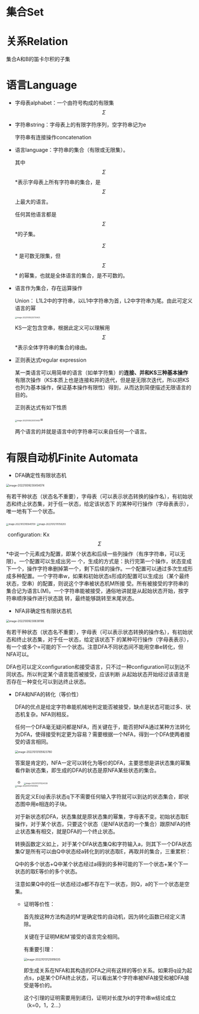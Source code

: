 # 集合Set

# 关系Relation

集合A和B的笛卡尔积的子集

# 语言Language

- 字母表alphabet：一个由符号构成的有限集$$\Sigma$$

- 字符串string：字母表上的有限字符序列，空字符串记为e

    字符串有连接操作concatenation

- 语言language：字符串的集合（有限或无限集）。

    其中$$\Sigma$$*表示字母表上所有字符串的集合，是$$\Sigma$$上最大的语言。

    任何其他语言都是$$\Sigma$$*的子集。

    $$\Sigma$$* 是可数无限集，但$$\Sigma$$* 的幂集，也就是全体语言的集合，是不可数的。

- 语言作为集合，存在运算操作

    Union： L1L2中的字符串，以L1中字符串为首，L2中字符串为尾。由此可定义语言的幂

    <img src="/Users/jerryliterm/Library/Application Support/typora-user-images/image-20221009225735425.png" alt="image-20221009225735425" style="zoom: 33%;" />

    KS一定包含空串，根据此定义可以理解用$$\Sigma$$*表示全体字符串的集合的缘由。

- 正则表达式regular expression

    某一类语言可以用简单的语言（如单字符集）的**连接、并和KS三种基本操作**有限次操作（KS本质上也是连接和并的迭代，但是是无限次迭代，所以把KS也列为基本操作，保证基本操作有限性）得到，从而达到简便描述无限语言的目的。

    正则表达式有如下性质

    <img src="/Users/jerryliterm/Library/Application Support/typora-user-images/image-20221009230313426.png" alt="image-20221009230313426" style="zoom:33%;" />=

    两个语言的并就是语言中的字符串可以来自任何一个语言。

    

# 有限自动机Finite Automata

- DFA确定性有限状态机

<img src="/Users/jerryliterm/Library/Application Support/typora-user-images/image-20221009230454074.png" alt="image-20221009230454074" style="zoom:50%;" />

​		有若干种状态（状态名不重要），字母表（可以表示状态转换的操作名），有初始状态和终止状态集，对于任一状态，给定该状态下		的某种可行操作（字母表表示），唯一地有下一个状态。

<img src="/Users/jerryliterm/Library/Application Support/typora-user-images/image-20221012165845159.png" alt="image-20221012165845159" style="zoom: 40%;" />

<img src="/Users/jerryliterm/Library/Application Support/typora-user-images/image-20221012170158293.png" alt="image-20221012170158293" style="zoom:40%;" />

​		configuration: Kx$$\Sigma$$*中说一个元素成为配置，即某个状态和后续一些列操作（有序字符串，可以无限）。一个配置可以生成出另一		个，生成的方式是：执行完第一个操作，状态变成下一个，操作字符串删掉第一个，剩下后续的操作。一个配置可以通过多次生成形		成多种配置。一个字符串w，如果和初始状态s形成的配置可以生成出（某个最终状态，空串）的配置，则说这个字串被状态机M所接		受。所有被接受的字符串的集合记为语言L(M)。一个字符串能被接受，通俗地讲就是从起始状态开始，按字符串顺序操作进行状态跳		转，最终能够跳转至末尾状态。



- NFA非确定性有限状态机

<img src="/Users/jerryliterm/Library/Application Support/typora-user-images/image-20221009230638198.png" alt="image-20221009230638198" style="zoom:50%;" />

​		有若干种状态（状态名不重要），字母表（可以表示状态转换的操作名），有初始状态和终止状态集，对于任一状态，给定该状态下		的某种可行操作（字母表表示），有一个或多个=可能的下一个状态。注意DFA不同状态间不能用空串e转化，但NFA可以。

​		DFA也可以定义configuration和接受语言，只不过一种configuration可以到达不同状态。所以判定某个语言能否被接受，应该判断		从起始状态开始经过该语言是否存在一种变化可以到达终止状态。

- DFA和NFA的转化（等价性）

    DFA的优点是给定字符串能机械地判定能否被接受，缺点是状态可能过多、状态机复杂。NFA则相反。

    任何一个DFA毫无疑问都是NFA，而关键在于，能否把NFA通过某种方法转化为DFA，使得接受判定更为容易？需要根据一个NFA，得到一个DFA使两者接受的语言相同。

    <img src="/Users/jerryliterm/Library/Application Support/typora-user-images/image-20221013105923780.png" alt="image-20221013105923780" style="zoom:50%;" />

    答案是肯定的，NFA一定可以转化为等价的DFA，主要思想是讲状态集的幂集看作新状态集，即生成的DFA的状态是原NFA某些状态的集合。

    - <img src="/Users/jerryliterm/Library/Application Support/typora-user-images/image-20221013111224339.png" alt="image-20221013111224339" style="zoom: 33%;" />

    <img src="/Users/jerryliterm/Library/Application Support/typora-user-images/image-20221013111314912.png" alt="image-20221013111314912" style="zoom:33%;" />

    首先定义E(q)表示状态q下不需要任何输入字符就可以到达的状态集合，即状态图中用e相连的子块。

    对于新状态机DFA，状态集就是原状态集的幂集，字母表不变。初始状态取E操作，对于某个状态，只要这个状态（是NFA状态的一个集合）跟原NFA的终止状态集有相交，就是DFA的一个终止状态。

    转换函数定义如上，对于某个DFA状态集Q和字符输入a，则其下一个DFA状态集Q‘是所有可以由Q中状态经a转化到的状态取E，再取并的集合，三重累积：

    Q中的多个状态+Q中某个状态经过a得到的多种可能的下一个状态+某个下一状态的取E等价的多个状态。

    注意如果Q中的任一状态经过a都不存在下一状态，则Q，a的下一个状态是空集。

    - 证明等价性：

        首先按这种方法构造的M‘是确定性的自动机，因为转化函数已经定义清除。

        关键在于证明M和M’接受的语言完全相同。

        有重要引理：

        <img src="/Users/jerryliterm/Library/Application Support/typora-user-images/image-20221013125918035.png" alt="image-20221013125918035" style="zoom: 50%;" />

        即生成关系在NFA和其构造的DFA之间有这样的等价关系。如果将q设为起点s，p是某个DFA终止状态，可以看出某个字符串被NFA接受和被DFA接受是等价的。

        这个引理的证明需要用到递归，证明对长度为k的字符串w结论成立（k=0，1，2...）

        











